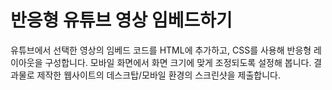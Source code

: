 # 반응형 유튜브 영상 임베드하기

유튜브에서 선택한 영상의 임베드 코드를 HTML에 추가하고, CSS를 사용해 반응형 레이아웃을 구성합니다. 모바일 화면에서 화면 크기에 맞게 조정되도록 설정해 봅니다. 결과물로 제작한 웹사이트의 데스크탑/모바일 환경의 스크린샷을 제출합니다.
